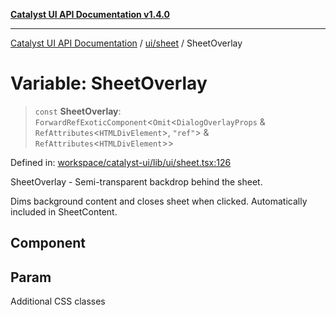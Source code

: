 [**Catalyst UI API Documentation v1.4.0**](../../../README.md)

---

[Catalyst UI API Documentation](../../../README.md) / [ui/sheet](../README.md) / SheetOverlay

# Variable: SheetOverlay

> `const` **SheetOverlay**: `ForwardRefExoticComponent`\<`Omit`\<`DialogOverlayProps` & `RefAttributes`\<`HTMLDivElement`\>, `"ref"`\> & `RefAttributes`\<`HTMLDivElement`\>\>

Defined in: [workspace/catalyst-ui/lib/ui/sheet.tsx:126](https://github.com/TheBranchDriftCatalyst/catalyst-ui/blob/main/lib/ui/sheet.tsx#L126)

SheetOverlay - Semi-transparent backdrop behind the sheet.

Dims background content and closes sheet when clicked.
Automatically included in SheetContent.

## Component

## Param

Additional CSS classes
